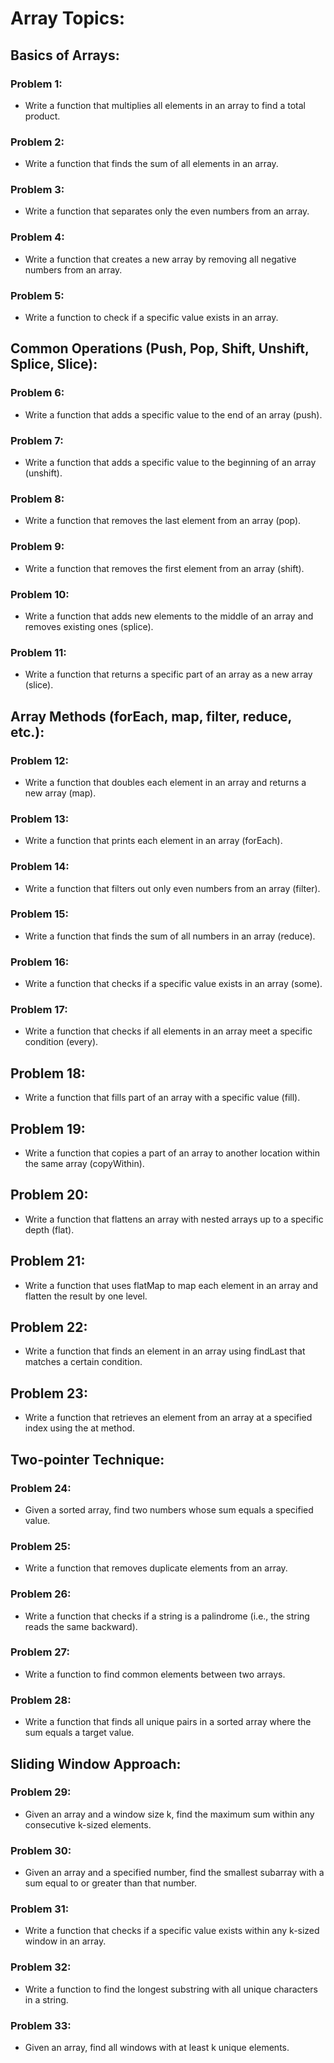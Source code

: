 # Array Topics:

## Basics of Arrays:

### Problem 1:

- Write a function that multiplies all elements in an array to find a total product.

### Problem 2:

- Write a function that finds the sum of all elements in an array.

### Problem 3:

- Write a function that separates only the even numbers from an array.

### Problem 4:

- Write a function that creates a new array by removing all negative numbers from an array.

### Problem 5:

- Write a function to check if a specific value exists in an array.

## Common Operations (Push, Pop, Shift, Unshift, Splice, Slice):

### Problem 6:

- Write a function that adds a specific value to the end of an array (push).

### Problem 7:

- Write a function that adds a specific value to the beginning of an array (unshift).

### Problem 8:

- Write a function that removes the last element from an array (pop).

### Problem 9:

- Write a function that removes the first element from an array (shift).

### Problem 10:

- Write a function that adds new elements to the middle of an array and removes existing ones (splice).

### Problem 11:

- Write a function that returns a specific part of an array as a new array (slice).

## Array Methods (forEach, map, filter, reduce, etc.):

### Problem 12:

- Write a function that doubles each element in an array and returns a new array (map).

### Problem 13:

- Write a function that prints each element in an array (forEach).

### Problem 14:

- Write a function that filters out only even numbers from an array (filter).

### Problem 15:

- Write a function that finds the sum of all numbers in an array (reduce).

### Problem 16:

- Write a function that checks if a specific value exists in an array (some).

### Problem 17:

- Write a function that checks if all elements in an array meet a specific condition (every).

## Problem 18:

- Write a function that fills part of an array with a specific value (fill).

## Problem 19:

- Write a function that copies a part of an array to another location within the same array (copyWithin).

## Problem 20:

- Write a function that flattens an array with nested arrays up to a specific depth (flat).

## Problem 21:

- Write a function that uses flatMap to map each element in an array and flatten the result by one level.

## Problem 22:

- Write a function that finds an element in an array using findLast that matches a certain condition.

## Problem 23:

- Write a function that retrieves an element from an array at a specified index using the at method.

## Two-pointer Technique:

### Problem 24:

- Given a sorted array, find two numbers whose sum equals a specified value.

### Problem 25:

- Write a function that removes duplicate elements from an array.

### Problem 26:

- Write a function that checks if a string is a palindrome (i.e., the string reads the same backward).

### Problem 27:

- Write a function to find common elements between two arrays.

### Problem 28:

- Write a function that finds all unique pairs in a sorted array where the sum equals a target value.

## Sliding Window Approach:

### Problem 29:

- Given an array and a window size k, find the maximum sum within any consecutive k-sized elements.

### Problem 30:

- Given an array and a specified number, find the smallest subarray with a sum equal to or greater than that number.

### Problem 31:

- Write a function that checks if a specific value exists within any k-sized window in an array.

### Problem 32:

- Write a function to find the longest substring with all unique characters in a string.

### Problem 33:

- Given an array, find all windows with at least k unique elements.
